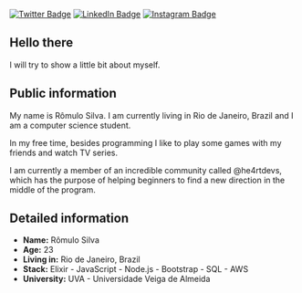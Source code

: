 
[![Twitter Badge](https://img.shields.io/twitter/follow/romulohe4rt?color=%234fffff&label=%40romulohe4rt&logo=twitter&logoColor=white&style=for-the-badge)](https://twitter.com/romulohe4rt)
[![LinkedIn Badge](https://img.shields.io/badge/linkedin--%2300EBEB?style=for-the-badge&logo=linkedin&logoColor=white)](https://www.linkedin.com/in/romulolss)
[![Instagram Badge](https://img.shields.io/badge/instagram--%2300EBEB?style=for-the-badge&logo=instagram&logoColor=white)](https://instagram.com/romulohe4rt)

## Hello there

I will try to show a little bit about myself.

## Public information

My name is Rômulo Silva. I am currently living in Rio de Janeiro, Brazil and I am a computer science student.

In my free time, besides programming I like to play some games with my friends and watch TV series.

I am currently a member of an incredible community called @he4rtdevs, which has the purpose of helping beginners to find a new direction in the middle of the program.

## Detailed information

- **Name:** Rômulo Silva
- **Age:** 23
- **Living in:** Rio de Janeiro, Brazil
- **Stack:** Elixir - JavaScript - Node.js - Bootstrap - SQL - AWS
- **University:** UVA - Universidade Veiga de Almeida
